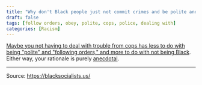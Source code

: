 ```yaml
---
title: "Why don't Black people just not commit crimes and be polite and follow orders when dealing with cops? Always seems to work for me."
draft: false
tags: [follow orders, obey, polite, cops, police, dealing with]
categories: [Racism]
---
```


[Maybe you not having to deal with trouble from cops has less to do with being "polite" and "following orders," and more to do with not being Black](https://eji.org/racial-justice/presumption-guilt). Either way, your rationale is purely [anecdotal](https://en.wikipedia.org/wiki/Anecdotal_evidence).

----
Source: https://blacksocialists.us/

